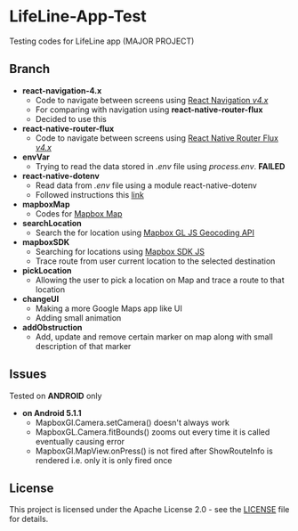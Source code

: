 # LifeLine-App-Test
Testing codes for LifeLine app (MAJOR PROJECT)

## Branch
+ **react-navigation-4.x**
  - Code to navigate between screens using [React Navigation *v4.x*](https://reactnavigation.org/)
  - For comparing with navigation using **react-native-router-flux**
  - Decided to use this
+ **react-native-router-flux**
  - Code to navigate between screens using [React Native Router Flux *v4.x*](https://github.com/aksonov/react-native-router-flux)
+ **envVar**
  - Trying to read the data stored in *.env* file using *process.env*. **FAILED**
+ **react-native-dotenv**
  - Read data from *.env* file using a module react-native-dotenv
  - Followed instructions this [link](https://levelup.gitconnected.com/how-to-gracefully-use-environment-variables-in-a-react-native-app-7f1600446116)
+ **mapboxMap**
  - Codes for [Mapbox Map](https://github.com/react-native-mapbox-gl/maps)
+ **searchLocation**
  - Search the for location using [Mapbox GL JS Geocoding API](https://docs.mapbox.com/mapbox-gl-js/example/mapbox-gl-geocoder/)
+ **mapboxSDK**
  - Searching for locations using [Mapbox SDK JS](https://github.com/mapbox/mapbox-sdk-js)
  - Trace route from user current location to the selected destination
+ **pickLocation**
  - Allowing the user to pick a location on Map and trace a route to that location
+ **changeUI**
  - Making a more Google Maps app like UI
  - Adding small animation
+ **addObstruction**
  - Add, update and remove certain marker on map along with small description of that marker

## Issues
Tested on **ANDROID** only
+ **on Android 5.1.1**
  - MapboxGl.Camera.setCamera() doesn't always work
  - MapboxGL.Camera.fitBounds() zooms out every time it is called eventually causing error
  - MapboxGl.MapView.onPress() is not fired after ShowRouteInfo is rendered i.e. only it is only fired once

## License
This project is licensed under the Apache License 2.0 - see the [LICENSE](LICENSE) file for details.
